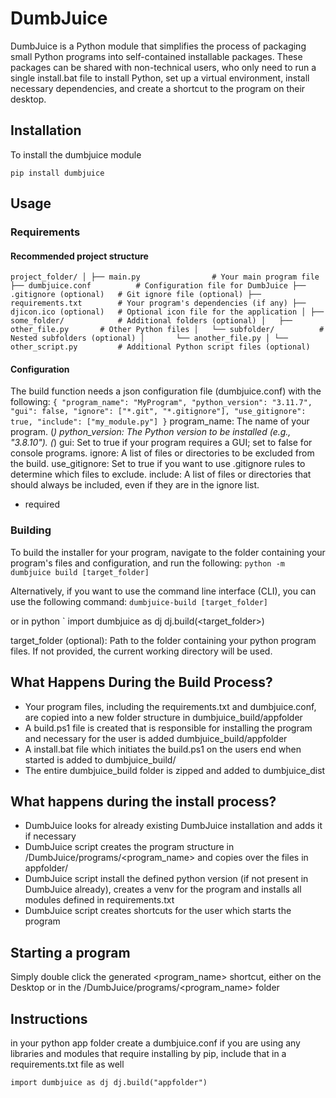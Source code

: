 # DumbJuice
DumbJuice is a Python module that simplifies the process of packaging small Python programs into self-contained installable packages. These packages can be shared with non-technical users, who only need to run a single install.bat file to install Python, set up a virtual environment, install necessary dependencies, and create a shortcut to the program on their desktop.

## Installation
To install the dumbjuice module

`
pip install dumbjuice
`

## Usage

### Requirements


#### Recommended project structure
`
project_folder/
│
├── main.py                # Your main program file 
├── dumbjuice.conf          # Configuration file for DumbJuice
├── .gitignore (optional)   # Git ignore file (optional)
├── requirements.txt        # Your program's dependencies (if any)
├── djicon.ico (optional)   # Optional icon file for the application
│
├── some_folder/            # Additional folders (optional)
│   ├── other_file.py       # Other Python files
│   └── subfolder/          # Nested subfolders (optional)
│       └── another_file.py
│
└── other_script.py         # Additional Python script files (optional)
`
#### Configuration
The build function needs a json configuration file (dumbjuice.conf) with the following:
`
{
  "program_name": "MyProgram",
  "python_version": "3.11.7",
  "gui": false,
  "ignore": ["*.git", "*.gitignore"],
  "use_gitignore": true,
  "include": ["my_module.py"]
}
`
program_name: The name of your program. (*)
python_version: The Python version to be installed (e.g., "3.8.10"). (*)
gui: Set to true if your program requires a GUI; set to false for console programs. 
ignore: A list of files or directories to be excluded from the build.
use_gitignore: Set to true if you want to use .gitignore rules to determine which files to exclude.
include: A list of files or directories that should always be included, even if they are in the ignore list.

* required

### Building
To build the installer for your program, navigate to the folder containing your program's files and configuration, and run the following:
`
python -m dumbjuice build [target_folder]
`

Alternatively, if you want to use the command line interface (CLI), you can use the following command:
`
dumbjuice-build [target_folder]
`

or in python
`
import dumbjuice as dj
dj.build(<target_folder>)

target_folder (optional): Path to the folder containing your python program files. If not provided, the current working directory will be used.


## What Happens During the Build Process?
* Your program files, including the requirements.txt and dumbjuice.conf, are copied into a new folder structure in dumbjuice_build/appfolder
* A build.ps1 file is created that is responsible for installing the program and necessary for the user is added dumbjuice_build/appfolder
* A install.bat file which initiates the build.ps1 on the users end when started is added to dumbjuice_build/
* The entire dumbjuice_build folder is zipped and added to dumbjuice_dist

## What happens during the install process?
* DumbJuice looks for already existing DumbJuice installation and adds it if necessary
* DumbJuice script creates the program structure in /DumbJuice/programs/<program_name> and copies over the files in appfolder/
* DumbJuice script install the defined python version (if not present in DumbJuice already), creates a venv for the program and installs all modules defined in requirements.txt
* DumbJuice script creates shortcuts for the user which starts the program

## Starting a program
Simply double click the generated <program_name> shortcut, either on the Desktop or in the /DumbJuice/programs/<program_name> folder

## Instructions
in your python app folder create a dumbjuice.conf
if you are using any libraries and modules that require installing by pip, include that in a requirements.txt file as well

`
import dumbjuice as dj
dj.build("appfolder")
`

